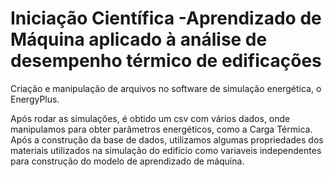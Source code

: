 # Iniciação Científica -Aprendizado de Máquina aplicado à análise de desempenho térmico de edificações

Criação e manipulação de arquivos no software de simulação energética, o EnergyPlus.

Após rodar as simulações, é obtido um csv com vários dados, onde manipulamos para obter parâmetros energéticos, como a Carga Térmica.
Após a construção da base de dados, utilizamos algumas propriedades dos materiais utilizados na simulação do edifício como variaveis independentes para construção do modelo de aprendizado de máquina.

